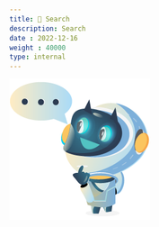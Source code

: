 ```yaml
---
title: 🔎 Search
description: Search
date : 2022-12-16
weight : 40000
type: internal
---
```


<link href="/_pagefind/pagefind-ui.css" rel="stylesheet">
<script src="/_pagefind/pagefind-ui.js" type="text/javascript"></script>

<div id="search"></div>

![thinking mascot](/images/mascot/thinking.png "thinking mascot")

<script type="text/javascript">
    function updateParam(inputbox, name) {
    insertUrlParam(name, inputbox.value);
    }
    window.addEventListener('DOMContentLoaded', (event) => {
        new PagefindUI({ 
        element: "#search",
        showEmptyFilters: false
        });
        let searchParams = new URLSearchParams(window.location.search);
        var inputbox = document.getElementById("search").querySelector('input');
        if (searchParams.has('q')) {
        // Handle direct url.
        let value = searchParams.get('q');
        inputbox.value = value;
        var ev = new Event('input');
        inputbox.dispatchEvent(ev);
        }
        const debouncedUpdateParam = debounce(updateParam);
        inputbox.addEventListener('keyup', (event) => {
            debouncedUpdateParam(inputbox, "q");
        });
    });
</script>